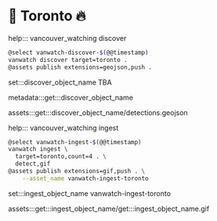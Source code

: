 # 🌈 Toronto 🔥

help::: vancouver_watching discover

```bash
@select vanwatch-discover-$(@@timestamp)
vanwatch discover target=toronto .
@assets publish extensions=geojson,push .
```

set:::discover_object_name TBA

metadata:::get:::discover_object_name

assets:::get:::discover_object_name/detections.geojson

help::: vancouver_watching ingest


```bash
@select vanwatch-ingest-$(@@timestamp)
vanwatch ingest \
  target=toronto,count=4 . \
  detect,gif
@assets publish extensions=gif,push . \
	--asset_name vanwatch-ingest-toronto
```

set:::ingest_object_name vanwatch-ingest-toronto

assets:::get:::ingest_object_name/get:::ingest_object_name.gif